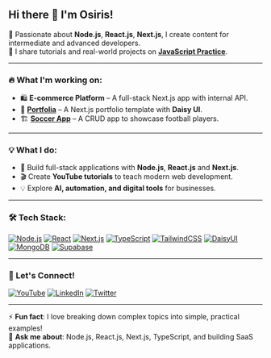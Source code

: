 ## Hi there 👋 I'm Osiris!

<!--
**Osiris8/Osiris8** is a ✨ _special_ ✨ repository because its `README.md` (this file) appears on your GitHub profile.

Here are some ideas to get you started:

- 🔭 I’m currently working on ...
- 🌱 I’m currently learning ...
- 👯 I’m looking to collaborate on ...
- 🤔 I’m looking for help with ...
- 💬 Ask me about ...
- 📫 How to reach me: ...
- 😄 Pronouns: ...
- ⚡ Fun fact: ...
-->

🚀 Passionate about **Node.js**, **React.js**, **Next.js**, I create content for intermediate and advanced developers.  
🎥 I share tutorials and real-world projects on **[JavaScript Practice](https://www.youtube.com/@javascriptpractice)**.  

---

### 🔥 What I'm working on:
- 🛍 **E-commerce Platform** – A full-stack Next.js app with internal API.   
- 🎨 **[Portfolia](https://osirismigan.vercel.app/)** – A Next.js portfolio template with **Daisy UI**.
- 🏗 **[Soccer App](https://github.com/Osiris8/player-app)** – A CRUD app to showcase football players.  
 

---

### 💡 What I do:
- 🎯 Build full-stack applications with **Node.js**, **React.js** and **Next.js**.
- 🎬 Create **YouTube tutorials** to teach modern web development.
- 💡 Explore **AI, automation, and digital tools** for businesses.

---

### 🛠 Tech Stack:
[![Node.js](https://img.shields.io/badge/Node.js-43853D?style=for-the-badge&logo=node.js&logoColor=white)](https://nodejs.org/)
[![React](https://img.shields.io/badge/React-61DAFB?style=for-the-badge&logo=react&logoColor=000)](https://react.dev/)
[![Next.js](https://img.shields.io/badge/Next.js-000?style=for-the-badge&logo=next.js)](https://nextjs.org/)
[![TypeScript](https://img.shields.io/badge/TypeScript-3178C6?style=for-the-badge&logo=typescript)](https://www.typescriptlang.org/)
[![TailwindCSS](https://img.shields.io/badge/TailwindCSS-38B2AC?style=for-the-badge&logo=tailwind-css)](https://tailwindcss.com/)
[![DaisyUI](https://img.shields.io/badge/DaisyUI-5A67D8?style=for-the-badge&logo=)](https://daisyui.com/)
[![MongoDB](https://img.shields.io/badge/MongoDB-47A248?style=for-the-badge&logo=mongodb&logoColor=white)](https://www.mongodb.com/)
[![Supabase](https://img.shields.io/badge/Supabase-3ECF8E?style=for-the-badge&logo=supabase&logoColor=white)](https://supabase.com/)

---

### 📢 Let's Connect!
[![YouTube](https://img.shields.io/badge/YouTube-FF0000?style=for-the-badge&logo=youtube)](https://www.youtube.com/@javascriptpractice)
[![LinkedIn](https://img.shields.io/badge/LinkedIn-0A66C2?style=for-the-badge&logo=linkedin)](https://www.linkedin.com/in/osiris-migan/)
[![Twitter](https://img.shields.io/badge/Twitter-1DA1F2?style=for-the-badge&logo=twitter)](https://x.com/migan_osiris)

---

⚡ **Fun fact**: I love breaking down complex topics into simple, practical examples!  
💬 **Ask me about**: Node.js, React.js, Next.js, TypeScript, and building SaaS applications.  
